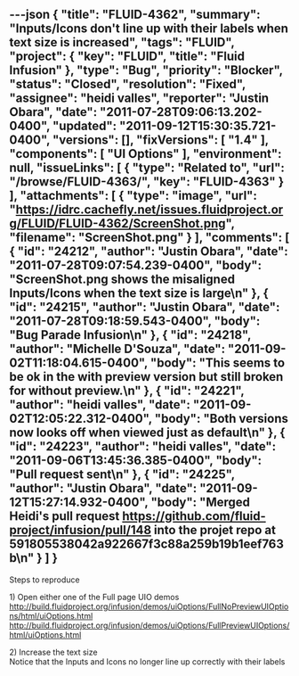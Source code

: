 ---json
{
  "title": "FLUID-4362",
  "summary": "Inputs/Icons don't line up with their labels when text size is increased",
  "tags": "FLUID",
  "project": {
    "key": "FLUID",
    "title": "Fluid Infusion"
  },
  "type": "Bug",
  "priority": "Blocker",
  "status": "Closed",
  "resolution": "Fixed",
  "assignee": "heidi valles",
  "reporter": "Justin Obara",
  "date": "2011-07-28T09:06:13.202-0400",
  "updated": "2011-09-12T15:30:35.721-0400",
  "versions": [],
  "fixVersions": [
    "1.4"
  ],
  "components": [
    "UI Options"
  ],
  "environment": null,
  "issueLinks": [
    {
      "type": "Related to",
      "url": "/browse/FLUID-4363/",
      "key": "FLUID-4363"
    }
  ],
  "attachments": [
    {
      "type": "image",
      "url": "https://idrc.cachefly.net/issues.fluidproject.org/FLUID/FLUID-4362/ScreenShot.png",
      "filename": "ScreenShot.png"
    }
  ],
  "comments": [
    {
      "id": "24212",
      "author": "Justin Obara",
      "date": "2011-07-28T09:07:54.239-0400",
      "body": "ScreenShot.png shows the misaligned Inputs/Icons when the text size is large\n"
    },
    {
      "id": "24215",
      "author": "Justin Obara",
      "date": "2011-07-28T09:18:59.543-0400",
      "body": "Bug Parade Infusion\n"
    },
    {
      "id": "24218",
      "author": "Michelle D'Souza",
      "date": "2011-09-02T11:18:04.615-0400",
      "body": "This seems to be ok in the with preview version but still broken for without preview.\n"
    },
    {
      "id": "24221",
      "author": "heidi valles",
      "date": "2011-09-02T12:05:22.312-0400",
      "body": "Both versions now looks off when viewed just as default\n"
    },
    {
      "id": "24223",
      "author": "heidi valles",
      "date": "2011-09-06T13:45:36.385-0400",
      "body": "Pull request sent\n"
    },
    {
      "id": "24225",
      "author": "Justin Obara",
      "date": "2011-09-12T15:27:14.932-0400",
      "body": "Merged Heidi's pull request <https://github.com/fluid-project/infusion/pull/148> into the projet repo at 591805538042a922667f3c88a259b19b1eef763b\n"
    }
  ]
}
---
Steps to reproduce

1\) Open either one of the Full page UIO demos\
<http://build.fluidproject.org/infusion/demos/uiOptions/FullNoPreviewUIOptions/html/uiOptions.html>\
<http://build.fluidproject.org/infusion/demos/uiOptions/FullPreviewUIOptions/html/uiOptions.html>

2\) Increase the text size\
Notice that the Inputs and Icons no longer line up correctly with their labels

        
